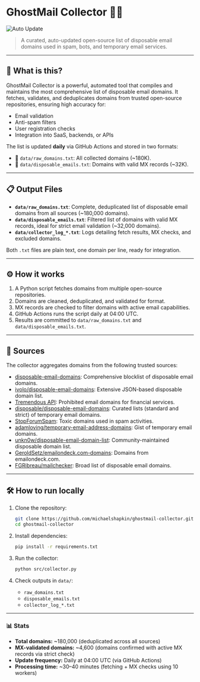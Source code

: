 # GhostMail Collector 👻📧

![Auto Update](https://github.com/michaelshapkin/ghostmail-collector/actions/workflows/updater.yml/badge.svg)

> A curated, auto-updated open-source list of disposable email domains used in spam, bots, and temporary email services.

---

## 🚀 What is this?

GhostMail Collector is a powerful, automated tool that compiles and maintains the most comprehensive list of disposable email domains. It fetches, validates, and deduplicates domains from trusted open-source repositories, ensuring high accuracy for:

- Email validation
- Anti-spam filters
- User registration checks
- Integration into SaaS, backends, or APIs

The list is updated **daily** via GitHub Actions and stored in two formats:
- 📄 `data/raw_domains.txt`: All collected domains (~180K).
- 📄 `data/disposable_emails.txt`: Domains with valid MX records (~32K).

---

## 📋 Output Files

- **`data/raw_domains.txt`**: Complete, deduplicated list of disposable email domains from all sources (~180,000 domains).
- **`data/disposable_emails.txt`**: Filtered list of domains with valid MX records, ideal for strict email validation (~32,000 domains).
- **`data/collector_log_*.txt`**: Logs detailing fetch results, MX checks, and excluded domains.

Both `.txt` files are plain text, one domain per line, ready for integration.

---

## ⚙️ How it works

1. A Python script fetches domains from multiple open-source repositories.
2. Domains are cleaned, deduplicated, and validated for format.
3. MX records are checked to filter domains with active email capabilities.
4. GitHub Actions runs the script daily at 04:00 UTC.
5. Results are committed to `data/raw_domains.txt` and `data/disposable_emails.txt`.

---

## 📡 Sources

The collector aggregates domains from the following trusted sources:

- [disposable-email-domains](https://github.com/disposable-email-domains/disposable-email-domains): Comprehensive blocklist of disposable email domains.
- [ivolo/disposable-email-domains](https://github.com/ivolo/disposable-email-domains): Extensive JSON-based disposable domain list.
- [Tremendous API](https://api.tremendous.com/prohibited_email_domains.txt): Prohibited email domains for financial services.
- [disposable/disposable-email-domains](https://github.com/disposable/disposable-email-domains): Curated lists (standard and strict) of temporary email domains.
- [StopForumSpam](https://www.stopforumspam.com/downloads/toxic_domains_whole.txt): Toxic domains used in spam activities.
- [adamloving/temporary-email-address-domains](https://gist.githubusercontent.com/adamloving/4401361/raw): Gist of temporary email domains.
- [unkn0w/disposable-email-domain-list](https://github.com/unkn0w/disposable-email-domain-list): Community-maintained disposable domain list.
- [GeroldSetz/emailondeck.com-domains](https://github.com/GeroldSetz/emailondeck.com-domains): Domains from emailondeck.com.
- [FGRibreau/mailchecker](https://github.com/FGRibreau/mailchecker): Broad list of disposable email domains.

---

## 🛠️ How to run locally

1. Clone the repository:
   ```bash
   git clone https://github.com/michaelshapkin/ghostmail-collector.git
   cd ghostmail-collector
   ```

2. Install dependencies:
   ```bash
   pip install -r requirements.txt
   ```

3. Run the collector:
   ```bash
   python src/collector.py
   ```

4. Check outputs in `data/`:
   - `raw_domains.txt`
   - `disposable_emails.txt`
   - `collector_log_*.txt`

---


### 📊 Stats

- **Total domains:** ~180,000 (deduplicated across all sources)
- **MX-validated domains:** ~4,600 (domains confirmed with active MX records via strict check)
- **Update frequency:** Daily at 04:00 UTC (via GitHub Actions)
- **Processing time:** ~30–40 minutes (fetching + MX checks using 10 workers)